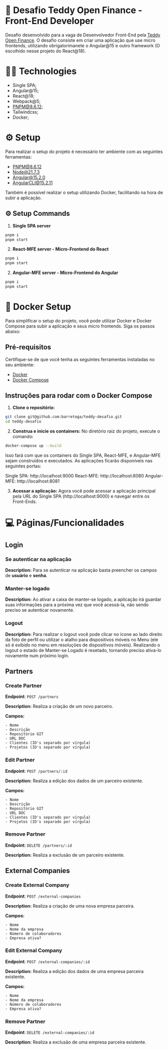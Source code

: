 # 🐻 Desafio Teddy Open Finance - Front-End Developer
Desafio desenvolvido para a vaga de Desenvolvedor Front-End pela [Teddy Open Finance](https://teddydigital.io/). O desafio consiste em criar uma aplicação que use micro frontends, utilizando obrigatorimanete o Angular@15 e outro framework (O escolhido nesse projeto do React@18).

# 🧑‍💻 Technologies
- Single SPA;
- Angular@15;
- React@18;
- Webpack@5;
- PNPM@8.6.12;
- Tailwindcss;
- Docker;

# ⚙️ Setup
Para realizar o setup do projeto é necessário ter ambiente com as seguintes ferramentas:
- PNPM@8.6.12
- Node@21.7.3
- Angular@15.2.0
- AngularCLI@15.2.11

Também é possível realizar o setup utilizando Docker, facilitando na hora de subir a aplicação.

## ⚙️ Setup Commands
1. **Single SPA server**
```bash
pnpm i
pnpm start
```

2. **React-MFE server - Micro-Frontend do React**
```bash
pnpm i
pnpm start  
```

2. **Angular-MFE server - Micro-Frontend do Angular**
```bash
pnpm i
pnpm start
```

# 🐋 Docker Setup

Para simplificar o setup do projeto, você pode utilizar Docker e Docker Compose para subir a aplicação e seus micro frontends. Siga os passos abaixo:

## Pré-requisitos
Certifique-se de que você tenha as seguintes ferramentas instaladas no seu ambiente:
- [Docker](https://docs.docker.com/engine/install/)
- [Docker Compose](https://docs.docker.com/compose/install/)

## Instruções para rodar com o Docker Compose
1. **Clone o repositório:**
```bash
git clone git@github.com:barretoga/teddy-desafio.git
cd teddy-desafio
```

2. **Construa e inicie os containers:**
No diretório raiz do projeto, execute o comando:
```bash
docker-compose up --build
```
Isso fará com que os containers do Single SPA, React-MFE, e Angular-MFE sejam construídos e executados. As aplicações ficarão disponíveis nas seguintes portas:

Single SPA: http://localhost:9000
React-MFE: http://localhost:8080
Angular-MFE: http://localhost:8081

3. **Acessar a aplicação:**
Agora você pode acessar a aplicação principal pela URL do Single SPA (http://localhost:9000) e navegar entre os Front-Ends.

# 💻 Páginas/Funcionalidades

## Login

### Se autenticar na aplicação

**Description:** Para se autenticar na aplicação basta preencher os campos de **usuário** e **senha**.

### Manter-se logado

**Description:** Ao ativar a caixa de manter-se logado, a aplicação irá guardar suas informações para a próxima vez que você acessá-la, não sendo preciso se autenticar novamente.

### Logout

**Description:** Para realizar o logout você pode clicar no ícone ao lado direito da foto de perfil ou utilizar o atalho para dispositivos móveis no Menu (ele só é exibido no menu em resoluções de dispositivos móveis). Realizando o logout o estado de Manter-se Logado é resetado, tornando preciso ativa-lo novamente num próximo login.

## Partners

### Create Partner

**Endpoint**: `POST /partners`

**Description:** Realiza a criação de um novo parceiro.

**Campos:**
```
- Nome
- Descrição
- Repositório GIT
- URL DOC
- Clientes (ID's separado por vírgula)
- Projetos (ID's separado por vírgula)
```

### Edit Partner

**Endpoint**: `POST /partners/:id`

**Description:** Realiza a edição dos dados de um parceiro existente.

**Campos:**
```
- Nome
- Descrição
- Repositório GIT
- URL DOC
- Clientes (ID's separado por vírgula)
- Projetos (ID's separado por vírgula)
```

### Remove Partner

**Endpoint**: `DELETE /partners/:id`

**Description:** Realiza a exclusão de um parceiro existente.

## External Companies

### Create External Company

**Endpoint**: `POST /external-companies`

**Description:** Realiza a criação de uma nova empresa parceira.

**Campos:**
```
- Nome
- Nome da empresa
- Número de colaboradores
- Empresa ativa?
```

### Edit External Company

**Endpoint**: `POST /external-companies/:id`

**Description:** Realiza a edição dos dados de uma empresa parceira existente.

**Campos:**
```
- Nome
- Nome da empresa
- Número de colaboradores
- Empresa ativa?
```

### Remove Partner

**Endpoint**: `DELETE /external-companies/:id`

**Description:** Realiza a exclusão de uma empresa parceira existente.
